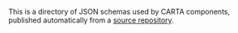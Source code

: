This is a directory of JSON schemas used by CARTA components, published automatically from a [source repository](https://github.com/CARTAvis/carta-schemas).
